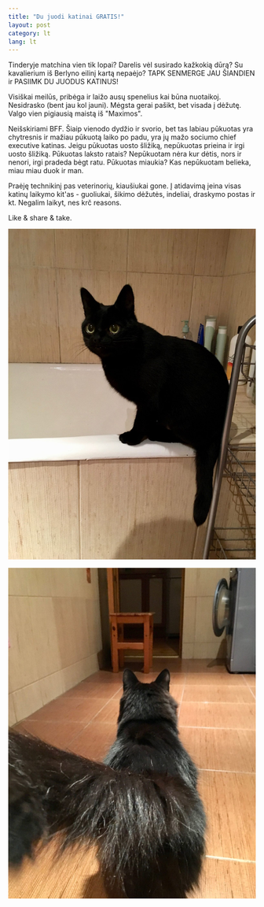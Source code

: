 ```yaml
---
title: "Du juodi katinai GRATIS!"
layout: post
category: lt
lang: lt
---
```



Tinderyje matchina vien tik lopai? Darelis vėl susirado kažkokią dūrą? Su kavalierium iš Berlyno eilinį kartą nepaėjo? TAPK SENMERGE JAU ŠIANDIEN ir PASIIMK DU JUODUS KATINUS!

Visiškai meilūs, pribėga ir laižo ausų spenelius kai būna nuotaikoj. Nesidrasko (bent jau kol jauni). Mėgsta gerai pašikt, bet visada į dėžutę. Valgo vien pigiausią maistą iš "Maximos".

Neišskiriami BFF. Šiaip vienodo dydžio ir svorio, bet tas labiau pūkuotas yra chytresnis ir mažiau pūkuotą laiko po padu, yra jų mažo sociumo chief executive katinas. Jeigu pūkuotas uosto šližiką, nepūkuotas prieina ir irgi uosto šližiką. Pūkuotas laksto ratais? Nepūkuotam nėra kur dėtis, nors ir nenori, irgi pradeda bėgt ratu. Pūkuotas miaukia? Kas nepūkuotam belieka, miau miau duok ir man.

Praėję technikinį pas veterinorių, kiaušiukai gone. Į atidavimą įeina visas katinų laikymo kit'as - guoliukai, šikimo dėžutės, indeliai, draskymo postas ir kt. Negalim laikyt, nes krč reasons.

Like & share & take.

![](images/2017-01-11-du-juodi-katinai-gratis/pirmas.jpg)

![](images/2017-01-11-du-juodi-katinai-gratis/antras.jpg)
